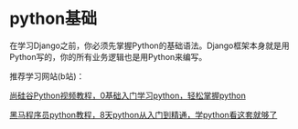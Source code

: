 # python基础

在学习Django之前，你必须先掌握Python的基础语法。Django框架本身就是用Python写的，你的所有业务逻辑也是用Python来编写。

推荐学习网站(b站)：

[尚硅谷Python视频教程，0基础入门学习python，轻松掌握python](https://www.bilibili.com/video/BV1eZ421b7ag?vd_source=5d0525b6127592d0599bf5f5308fa0e6)

[黑马程序员python教程，8天python从入门到精通，学python看这套就够了](https://www.bilibili.com/video/BV1qW4y1a7fU?vd_source=5d0525b6127592d0599bf5f5308fa0e6)
